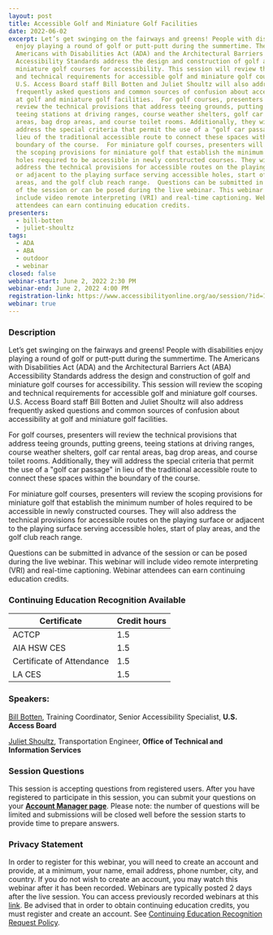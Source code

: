 ```yaml
---
layout: post
title: Accessible Golf and Miniature Golf Facilities
date: 2022-06-02
excerpt: Let’s get swinging on the fairways and greens! People with disabilities
  enjoy playing a round of golf or putt-putt during the summertime. The
  Americans with Disabilities Act (ADA) and the Architectural Barriers Act (ABA)
  Accessibility Standards address the design and construction of golf and
  miniature golf courses for accessibility. This session will review the scoping
  and technical requirements for accessible golf and miniature golf courses.
  U.S. Access Board staff Bill Botten and Juliet Shoultz will also address
  frequently asked questions and common sources of confusion about accessibility
  at golf and miniature golf facilities.  For golf courses, presenters will
  review the technical provisions that address teeing grounds, putting greens,
  teeing stations at driving ranges, course weather shelters, golf car rental
  areas, bag drop areas, and course toilet rooms. Additionally, they will
  address the special criteria that permit the use of a "golf car passage" in
  lieu of the traditional accessible route to connect these spaces within the
  boundary of the course.  For miniature golf courses, presenters will review
  the scoping provisions for miniature golf that establish the minimum number of
  holes required to be accessible in newly constructed courses. They will also
  address the technical provisions for accessible routes on the playing surface
  or adjacent to the playing surface serving accessible holes, start of play
  areas, and the golf club reach range.  Questions can be submitted in advance
  of the session or can be posed during the live webinar. This webinar will
  include video remote interpreting (VRI) and real-time captioning. Webinar
  attendees can earn continuing education credits.
presenters:
  - bill-botten
  - juliet-shoultz
tags:
  - ADA
  - ABA
  - outdoor
  - webinar
closed: false
webinar-start: June 2, 2022 2:30 PM
webinar-end: June 2, 2022 4:00 PM
registration-link: https://www.accessibilityonline.org/ao/session/?id=111004
webinar: true
---
```

### Description

Let’s get swinging on the fairways and greens! People with disabilities enjoy playing a round of golf or putt-putt during the summertime. The Americans with Disabilities Act (ADA) and the Architectural Barriers Act (ABA) Accessibility Standards address the design and construction of golf and miniature golf courses for accessibility. This session will review the scoping and technical requirements for accessible golf and miniature golf courses. U.S. Access Board staff Bill Botten and Juliet Shoultz will also address frequently asked questions and common sources of confusion about accessibility at golf and miniature golf facilities.

For golf courses, presenters will review the technical provisions that address teeing grounds, putting greens, teeing stations at driving ranges, course weather shelters, golf car rental areas, bag drop areas, and course toilet rooms. Additionally, they will address the special criteria that permit the use of a "golf car passage" in lieu of the traditional accessible route to connect these spaces within the boundary of the course.

For miniature golf courses, presenters will review the scoping provisions for miniature golf that establish the minimum number of holes required to be accessible in newly constructed courses. They will also address the technical provisions for accessible routes on the playing surface or adjacent to the playing surface serving accessible holes, start of play areas, and the golf club reach range.

Questions can be submitted in advance of the session or can be posed during the live webinar. This webinar will include video remote interpreting (VRI) and real-time captioning. Webinar attendees can earn continuing education credits.

### Continuing Education Recognition Available

| **Certificate**           | **Credit hours** |
| ------------------------- | ---------------- |
| ACTCP                     | 1.5              |
| AIA HSW CES               | 1.5              |
| Certificate of Attendance | 1.5              |
| LA CES                    | 1.5              |

### Speakers:

[Bill Botten](https://www.accessibilityonline.org/ao/speakers/10008/?ret=speakers), Training Coordinator, Senior Accessibility Specialist, **U.S. Access Board**

[Juliet Shoultz](https://www.accessibilityonline.org/speakers/speaker.aspx?id=10627&ret=Accessible%20Golf%20and%20Miniature%20Golf%20Facilities), Transportation Engineer, **Office of Technical and Information Services**

### Session Questions

This session is accepting questions from registered users. After you have registered to participate in this session, you can submit your questions on your **[Account Manager page](https://www.accessibilityonline.org/ao/accountManager/110952)**. Please note: the number of questions will be limited and submissions will be closed well before the session starts to provide time to prepare answers.

### Privacy Statement

In order to register for this webinar, you will need to create an account and provide, at a minimum, your name, email address, phone number, city, and country. If you do not wish to create an account, you may watch this webinar after it has been recorded. Webinars are typically posted 2 days after the live session. You can access previously recorded webinars at this [link](https://www.accessibilityonline.org/ao/archives/). Be advised that in order to obtain continuing education credits, you must register and create an account. See [Continuing Education Recognition Request Policy](https://www.accessibilityonline.org/continuing-education/CEUDetails.aspx).